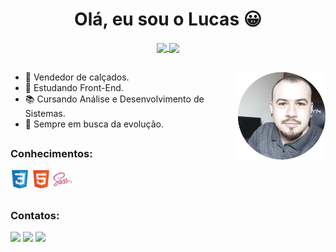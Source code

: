 <h1 align="center">Olá, eu sou o Lucas 😀</h1>

<div align="center">
  <a href="https://github.com/LucasCr95">
    <img height="200em" align="center" src="https://github-readme-stats.vercel.app/api?username=LucasCr95&show_icons=true&theme=transparent&rank_icon=github">
    <img height="200em" align="center" src="https://github-readme-stats.vercel.app/api/top-langs/?username=LucasCr95&layout=donut&theme=transparent">
  </a>
</div>

##

<div style="display: inline_block">
  <img align="right" src="https://github.com/LucasCr95/Arquivos/blob/main/img/img-me.png" width="140">
  
  - 🔭 Vendedor de calçados.
  - 🌱 Estudando Front-End.
  - 📚 Cursando Análise e Desenvolvimento de Sistemas.
  - 🚀 Sempre em busca da evolução.
</div>

##

<div style="display: inline_block">
  <h3>Conhecimentos:</h3>
  
  <img src="https://github.com/LucasCr95/Arquivos/blob/main/img/css3-original.svg" width="30">
  <img src="https://github.com/LucasCr95/Arquivos/blob/main/img/html5-original.svg" width="30">
  <img src="https://github.com/LucasCr95/Arquivos/blob/main/img/sass-original.svg" width="30">
</div>  

##

<div style="display:inline_block">
  <h3>Contatos:</h3>
  <a href="mailto:lucas.crr95@gmail.com"><img src="https://img.shields.io/badge/Gmail-D14836?style=for-the-badge&logo=gmail&logoColor=white" target="_blank"></a>
  <a href="https://www.linkedin.com/in/lucascr95/"><img src="https://img.shields.io/badge/LinkedIn-0077B5?style=for-the-badge&logo=linkedin&logoColor=white" target="_blank"></a>  
  <a href="https://www.instagram.com/_lucas.crr/"><img src="https://img.shields.io/badge/Instagram-E4405F?style=for-the-badge&logo=instagram&logoColor=white" target="_blank"></a>
</div>  
















<!--
**LucasCr95/LucasCr95** is a ✨ _special_ ✨ repository because its `README.md` (this file) appears on your GitHub profile.

Here are some ideas to get you started:

- 🔭 Atualmente trabalho como vendedor.
- 🌱 Desenvolvimento Front-End.
- 👯 I’m looking to collaborate on ...
- 🤔 
- 💬 Ask me about ...
- 📫 How to reach me: ...
- 😄 Pronouns: ...
- ⚡ Fun fact: ...
-->
